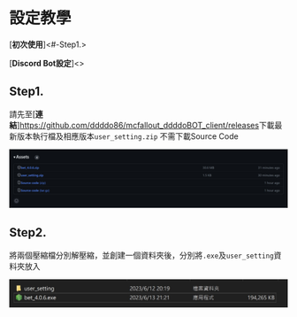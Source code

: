 # 設定教學
[**初次使用**]<#-Step1.>

[**Discord Bot設定**]<>

## Step1.
請先至[**連結**]<https://github.com/ddddo86/mcfallout_ddddoBOT_client/releases>下載最新版本執行檔及相應版本`user_setting.zip`
不需下載Source Code

![image](https://github.com/ddddo86/mcfallout_ddddoBOT_client/blob/main/docs/pic/Release_Download.jpg)

## Step2.
將兩個壓縮檔分別解壓縮，並創建一個資料夾後，分別將`.exe`及`user_setting`資料夾放入

![image](https://github.com/ddddo86/mcfallout_ddddoBOT_client/blob/main/docs/pic/folder.jpg)


